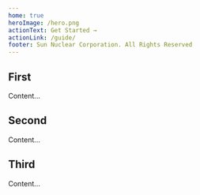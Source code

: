 ```yaml
---
home: true
heroImage: /hero.png
actionText: Get Started →
actionLink: /guide/
footer: Sun Nuclear Corporation. All Rights Reserved
---
```


<div class="features">
  <div class="feature">
    <h2>First</h2>
    <p>Content...</p>
  </div>
  <div class="feature">
    <h2>Second</h2>
    <p>Content...</p>
  </div>
  <div class="feature">
    <h2>Third</h2>
    <p>Content...</p>
  </div>
</div>
